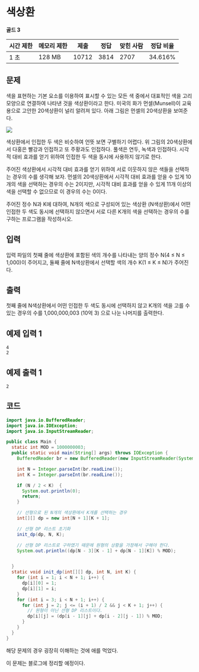 # 색상환

**골드 3**

|시간 제한	|메모리 제한|	제출	|정답	|맞힌 사람	|정답 비율|
|---|---|---|---|---|---|
|1 초|	128 MB|	10712|	3814|	2707|	34.616% |

## 문제 

색을 표현하는 기본 요소를 이용하여 표시할 수 있는 모든 색 중에서 대표적인 색을 고리 모양으로 연결하여 나타낸 것을 색상환이라고 한다. 미국의 화가 먼셀(Munsell)이 교육용으로 고안한 20색상환이 널리 알려져 있다. 아래 그림은 먼셀의 20색상환을 보여준다.

![](https://upload.acmicpc.net/069ffaec-e512-4352-bbc4-5ed9a20851ee/-/preview/)

색상환에서 인접한 두 색은 비슷하여 언뜻 보면 구별하기 어렵다. 위 그림의 20색상환에서 다홍은 빨강과 인접하고 또 주황과도 인접하다. 풀색은 연두, 녹색과 인접하다. 시각적 대비 효과를 얻기 위하여 인접한 두 색을 동시에 사용하지 않기로 한다.

주어진 색상환에서 시각적 대비 효과를 얻기 위하여 서로 이웃하지 않은 색들을 선택하는 경우의 수를 생각해 보자.  먼셀의 20색상환에서 시각적 대비 효과를 얻을 수 있게 10개의 색을 선택하는 경우의 수는 2이지만, 시각적 대비 효과를 얻을 수 있게 11개 이상의 색을 선택할 수 없으므로 이 경우의 수는 0이다.

주어진 정수 N과 K에 대하여, N개의 색으로 구성되어 있는 색상환 (N색상환)에서 어떤 인접한 두 색도 동시에 선택하지 않으면서 서로 다른 K개의 색을 선택하는 경우의 수를 구하는 프로그램을 작성하시오.

## 입력 

입력 파일의 첫째 줄에 색상환에 포함된 색의 개수를 나타내는 양의 정수 N(4 ≤ N ≤ 1,000)이 주어지고, 둘째 줄에 N색상환에서 선택할 색의 개수 K(1 ≤ K ≤ N)가 주어진다. 

## 출력 

첫째 줄에 N색상환에서 어떤 인접한 두 색도 동시에 선택하지 않고 K개의 색을 고를 수 있는 경우의 수를 1,000,000,003 (10억 3) 으로 나눈 나머지를 출력한다.

## 예제 입력 1

```
4
2
```

## 예제 출력 1

```
2
```

## 코드

```java
import java.io.BufferedReader;
import java.io.IOException;
import java.io.InputStreamReader;

public class Main {
  static int MOD = 1000000003;
  public static void main(String[] args) throws IOException {
    BufferedReader br = new BufferedReader(new InputStreamReader(System.in));

    int N = Integer.parseInt(br.readLine());
    int K = Integer.parseInt(br.readLine());

    if (N / 2 < K)  {
      System.out.println(0);
      return;
    }

    // 선형으로 된 N개의 색상환에서 K개를 선택하는 경우
    int[][] dp = new int[N + 1][K + 1];

    // 선형 DP 리스트 초기화
    init_dp(dp, N, K);

    // 선형 DP 리스트로 구하였기 때문에 원형의 상황을 가정해서 구해야 한다.
    System.out.println((dp[N - 3][K - 1] + dp[N - 1][K]) % MOD);


  }
  static void init_dp(int[][] dp, int N, int K) {
    for (int i = 1; i < N + 1; i++) {
      dp[i][0] = 1;
      dp[i][1] = i;
    }
    for (int i = 3; i < N + 1; i++) {
      for (int j = 2; j <= (i + 1) / 2 && j < K + 1; j++) {
        // 원형이 아닌 선형 DP 리스트이다.
        dp[i][j] = (dp[i - 1][j] + dp[i - 2][j - 1]) % MOD;
      }
    }
  }
}
```
해당 문제의 경우 굉장히 이해하는 것에 애를 먹었다.

이 문제는 블로그에 정리할 예정이다.
